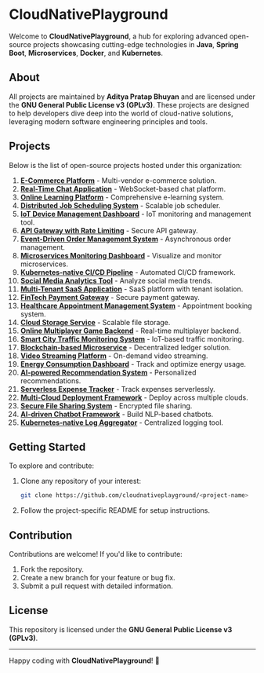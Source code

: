 # CloudNativePlayground

Welcome to **CloudNativePlayground**, a hub for exploring advanced open-source projects showcasing cutting-edge technologies in **Java**, **Spring Boot**, **Microservices**, **Docker**, and **Kubernetes**.

## About
All projects are maintained by **Aditya Pratap Bhuyan** and are licensed under the **GNU General Public License v3 (GPLv3)**. These projects are designed to help developers dive deep into the world of cloud-native solutions, leveraging modern software engineering principles and tools.

## Projects
Below is the list of open-source projects hosted under this organization:

1. **[E-Commerce Platform](https://github.com/cloudnativeplayground/ecommerceplatform)** - Multi-vendor e-commerce solution.
2. **[Real-Time Chat Application](https://github.com/cloudnativeplayground/realtimechatapplication)** - WebSocket-based chat platform.
3. **[Online Learning Platform](https://github.com/cloudnativeplayground/onlinelearningplatform)** - Comprehensive e-learning system.
4. **[Distributed Job Scheduling System](https://github.com/cloudnativeplayground/distributedjobscheduler)** - Scalable job scheduler.
5. **[IoT Device Management Dashboard](https://github.com/cloudnativeplayground/iotdevicedashboard)** - IoT monitoring and management tool.
6. **[API Gateway with Rate Limiting](https://github.com/cloudnativeplayground/apigatewayratelimiting)** - Secure API gateway.
7. **[Event-Driven Order Management System](https://github.com/cloudnativeplayground/eventdrivenordersystem)** - Asynchronous order management.
8. **[Microservices Monitoring Dashboard](https://github.com/cloudnativeplayground/monitoringdashboard)** - Visualize and monitor microservices.
9. **[Kubernetes-native CI/CD Pipeline](https://github.com/cloudnativeplayground/k8scicdpipeline)** - Automated CI/CD framework.
10. **[Social Media Analytics Tool](https://github.com/cloudnativeplayground/socialmediaanalytics)** - Analyze social media trends.
11. **[Multi-Tenant SaaS Application](https://github.com/cloudnativeplayground/multitenantsaas)** - SaaS platform with tenant isolation.
12. **[FinTech Payment Gateway](https://github.com/cloudnativeplayground/fintechgateway)** - Secure payment gateway.
13. **[Healthcare Appointment Management System](https://github.com/cloudnativeplayground/healthcaresystem)** - Appointment booking system.
14. **[Cloud Storage Service](https://github.com/cloudnativeplayground/cloudstorageservice)** - Scalable file storage.
15. **[Online Multiplayer Game Backend](https://github.com/cloudnativeplayground/multiplayerbackend)** - Real-time multiplayer backend.
16. **[Smart City Traffic Monitoring System](https://github.com/cloudnativeplayground/trafficmonitoring)** - IoT-based traffic monitoring.
17. **[Blockchain-based Microservice](https://github.com/cloudnativeplayground/blockchainmicroservice)** - Decentralized ledger solution.
18. **[Video Streaming Platform](https://github.com/cloudnativeplayground/videostreaming)** - On-demand video streaming.
19. **[Energy Consumption Dashboard](https://github.com/cloudnativeplayground/energyconsumption)** - Track and optimize energy usage.
20. **[AI-powered Recommendation System](https://github.com/cloudnativeplayground/recommendationsystem)** - Personalized recommendations.
21. **[Serverless Expense Tracker](https://github.com/cloudnativeplayground/expensetracker)** - Track expenses serverlessly.
22. **[Multi-Cloud Deployment Framework](https://github.com/cloudnativeplayground/multicloudframework)** - Deploy across multiple clouds.
23. **[Secure File Sharing System](https://github.com/cloudnativeplayground/filesharingsystem)** - Encrypted file sharing.
24. **[AI-driven Chatbot Framework](https://github.com/cloudnativeplayground/chatbotframework)** - Build NLP-based chatbots.
25. **[Kubernetes-native Log Aggregator](https://github.com/cloudnativeplayground/logaggregator)** - Centralized logging tool.

## Getting Started
To explore and contribute:

1. Clone any repository of your interest:
   ```bash
   git clone https://github.com/cloudnativeplayground/<project-name>
   ```
2. Follow the project-specific README for setup instructions.

## Contribution
Contributions are welcome! If you'd like to contribute:

1. Fork the repository.
2. Create a new branch for your feature or bug fix.
3. Submit a pull request with detailed information.

## License
This repository is licensed under the **GNU General Public License v3 (GPLv3)**.

---

Happy coding with **CloudNativePlayground**! 🚀

